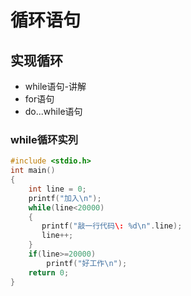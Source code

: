 # 循环语句

## 实现循环

- while语句-讲解
- for语句
- do...while语句

### while循环实列

```c
#include <stdio.h>
int main()
{
    int line = 0;
    printf("加入\n");
    while(line<20000)
    {    
       printf("敲一行代码\: %d\n".line);
       line++;
    }
    if(line>=20000)
        printf("好工作\n"); 
    return 0;
}
```

